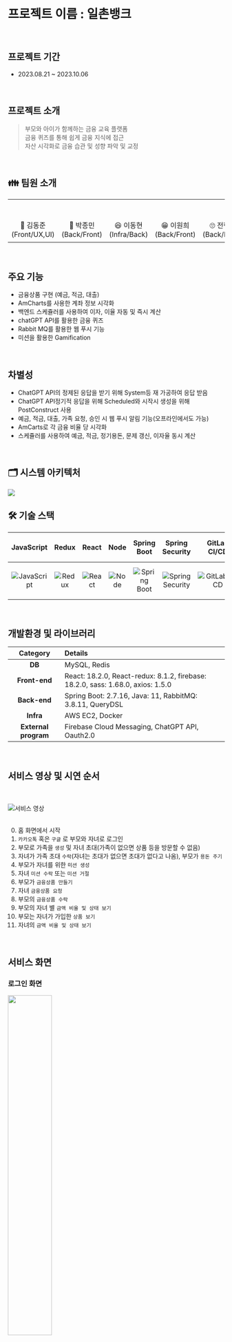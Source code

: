 # 프로젝트 이름 : 일촌뱅크

<br>

## 프로젝트 기간

- 2023.08.21 ~ 2023.10.06

<br>

## 프로젝트 소개

> 부모와 아이가 함께하는 금융 교육 플랫폼 <br/>
> 금융 퀴즈를 통해 쉽게 금융 지식에 접근 <br/>
> 자산 시각화로 금융 습관 및 성향 파악 및 교정 <br/>

<br>

## 👪 팀원 소개

<table>
    <tr>
        <td height="100px" align="center"> 
           <br><br> 👑 김동준 <br>(Front/UX,UI) <br></td>
        <td height="100px" align="center"> 
          <br><br> 🙂 박종민 <br>(Back/Front) <br></td>
        <td height="100px" align="center">
          <br><br> 😆 이동현 <br>(Infra/Back) <br></td>
        <td height="100px" align="center"> 
            <br><br> 😁 이원희 <br>(Back/Front) <br></td>
        <td height="100px" align="center"> 
           <br><br> 🙄 전현태 <br>(Back/Front) <br></td>
        <td height="100px" align="center"> 
          <br><br> 😶 차건영 <br>(Back/Front)  <br></td>
    </tr>
</table>

<br>

## 주요 기능

- 금융상품 구현 (예금, 적금, 대출)
- AmCharts를 사용한 계좌 정보 시각화
- 백엔드 스케쥴러를 사용하여 이자, 이율 자동 및 즉시 계산
- chatGPT API를 활용한 금융 퀴즈
- Rabbit MQ를 활용한 웹 푸시 기능
- 미션을 활용한 Gamification

<br>

## 차별성

- ChatGPT API의 정제된 응답을 받기 위해 System등 재 가공하여 응답 받음
- ChatGPT API정기적 응답을 위해 Scheduled와 시작시 생성을 위해 PostConstruct 사용
- 예금, 적금, 대출, 가족 요청, 승인 시 웹 푸시 알림 기능(오프라인에서도 가능)
- AmCarts로 각 금융 비율 당 시각화
- 스케쥴러를 사용하여 예금, 적금, 정기용돈, 문제 갱신, 이자율 동시 계산

<br />

## 🗂️ 시스템 아키텍처

<img src="pic/System.png">

<br>

## 🛠️ 기술 스택

|        JavaScript         |          Redux          |          React          |         Node          |            Spring Boot             |           Spring Security            |            GitLab CI/CD            |          Docker           |          Redis          |         Spring Data Jpa         |          NginX          |          MySQL          |         EC2         |           RabbitMQ            |         FCM         |
| :-----------------------: | :---------------------: | :---------------------: | :-------------------: | :--------------------------------: | :----------------------------------: | :--------------------------------: | :-----------------------: | :---------------------: | :-----------------------------: | :---------------------: | :---------------------: | :-----------------: | :---------------------------: | :-----------------: |
| ![JavaScript](pic/js.png) | ![Redux](pic/redux.png) | ![React](pic/react.png) | ![Node](pic/node.png) | ![Spring Boot](pic/springboot.png) | ![Spring Security](pic/security.png) | ![GitLabCI/CD](pic/GitlabCICD.png) | ![Docker](pic/docker.png) | ![Redis](pic/redis.png) | ![Spring Data Jpa](pic/jpa.png) | ![NginX](pic/nginx.png) | ![MySQL](pic/mysql.png) | ![EC2](pic/ec2.png) | ![RabbitMQ](pic/RabbitMQ.png) | ![FCM](pic/FCM.png) |

<br>

## 개발환경 및 라이브러리

|       Category       | Details                                                                         |
| :------------------: | :------------------------------------------------------------------------------ |
|        **DB**        | MySQL, Redis                                                                    |
|    **Front-end**     | React: 18.2.0, React-redux: 8.1.2, firebase: 18.2.0, sass: 1.68.0, axios: 1.5.0 |
|     **Back-end**     | Spring Boot: 2.7.16, Java: 11, RabbitMQ: 3.8.11, QueryDSL                       |
|      **Infra**       | AWS EC2, Docker                                                                 |
| **External program** | Firebase Cloud Messaging, ChatGPT API, Oauth2.0                                 |

<br>

## 서비스 영상 및 시연 순서

<br></br>
![서비스 영상](pic/MyVideo_2.gif)
<br></br>

0. 홈 화면에서 시작
1. `카카오톡` 혹은 `구글` 로 부모와 자녀로 로그인
2. 부모로 가족을 `생성` 및 자녀 초대(가족이 없으면 상품 등을 방문할 수 없음)
3. 자녀가 가족 초대 `수락`(자녀는 초대가 없으면 초대가 없다고 나옴), 부모가 `용돈 주기`
4. 부모가 자녀를 위한 `미션 생성`
5. 자녀 `미션 수락` 또는 `미션 거절`
6. 부모가 `금융상품 만들기`
7. 자녀 `금융상품 요청`
8. 부모의 `금융상품 수락`
9. 부모의 자녀 별 `금액 비율 및 상태 보기`
10. 부모는 자녀가 가입한 `상품 보기`
11. 자녀의 `금액 비율 및 상태 보기`

<br>

## 서비스 화면

### 로그인 화면

<img src="pic/login.png" style="width:45%;">

### 로그인

<img src="pic/signup.png" style="width:45%;">

### 메인 화면

<img src="pic/mainpage.png" style="width:45%;">

### 계좌 정보

<img src="pic/amcharts.png" style="width:45%;">

### 금융 상품

<img src="pic/servicepage.png" style="width:45%;">

### 금융 상품 정보

<img src="pic/info.png" style="width:45%;">

### 자녀 금융 상품 신청

<img src="pic/childloan.png" style="width:45%;">

### 부모 금융 상품 수락

<img src="pic/parentaccep.png" style="width:45%;">

### GPT 퀴즈

<img src="pic/gptquiz.png" style="width:45%;">

### GPT 정답

<img src="pic/gptanswer.png" style="width:45%;">

### 웹 푸시

<img src="pic/web-push.PNG" style="width:45%;">
